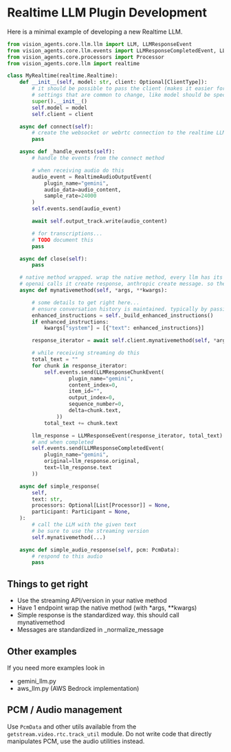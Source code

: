 # Realtime LLM Plugin Development

Here is a minimal example of developing a new Realtime LLM.

```python
from vision_agents.core.llm.llm import LLM, LLMResponseEvent
from vision_agents.core.llm.events import LLMResponseCompletedEvent, LLMResponseChunkEvent
from vision_agents.core.processors import Processor
from vision_agents.core.llm import realtime

class MyRealtime(realtime.Realtime):
    def __init__(self, model: str, client: Optional[ClientType]):
        # it should be possible to pass the client (makes it easier for users to customize things)
        # settings that are common to change, like model should be specified as well
        super().__init__()
        self.model = model
        self.client = client

    async def connect(self):
        # create the websocket or webrtc connection to the realtime LLM
        pass

    async def _handle_events(self):
        # handle the events from the connect method

        # when receiving audio do this
        audio_event = RealtimeAudioOutputEvent(
            plugin_name="gemini",
            audio_data=audio_content,
            sample_rate=24000
        )
        self.events.send(audio_event)

        await self.output_track.write(audio_content)

        # for transcriptions...
        # TODO document this
        pass

    async def close(self):
        pass

    # native method wrapped. wrap the native method, every llm has its own name for this
    # openai calls it create response, anthropic create message. so the name depends on your llm
    async def mynativemethod(self, *args, **kwargs):

        # some details to get right here...
        # ensure conversation history is maintained. typically by passing it ie:
        enhanced_instructions = self._build_enhanced_instructions()
        if enhanced_instructions:
            kwargs["system"] = [{"text": enhanced_instructions}]

        response_iterator = await self.client.mynativemethod(self, *args, **kwargs)

        # while receiving streaming do this
        total_text = ""
        for chunk in response_iterator:
            self.events.send(LLMResponseChunkEvent(
                    plugin_name="gemini",
                    content_index=0,
                    item_id="",
                    output_index=0,
                    sequence_number=0,
                    delta=chunk.text,
                ))
            total_text += chunk.text

        llm_response = LLMResponseEvent(response_iterator, total_text)
        # and when completed
        self.events.send(LLMResponseCompletedEvent(
            plugin_name="gemini",
            original=llm_response.original,
            text=llm_response.text
        ))

    async def simple_response(
        self,
        text: str,
        processors: Optional[List[Processor]] = None,
        participant: Participant = None,
    ):
        # call the LLM with the given text
        # be sure to use the streaming version
        self.mynativemethod(...)

    async def simple_audio_response(self, pcm: PcmData):
        # respond to this audio
        pass

```

## Things to get right

* Use the streaming API/version in your native method
* Have 1 endpoint wrap the native method (with *args, **kwargs)
* Simple response is the standardized way. this should call mynativemethod
* Messages are standardized in _normalize_message

## Other examples

If you need more examples look in

- gemini_llm.py
- aws_llm.py (AWS Bedrock implementation)

## PCM / Audio management

Use `PcmData` and other utils available from the `getstream.video.rtc.track_util` module. Do not write code that directly manipulates PCM, use the audio utilities instead.
